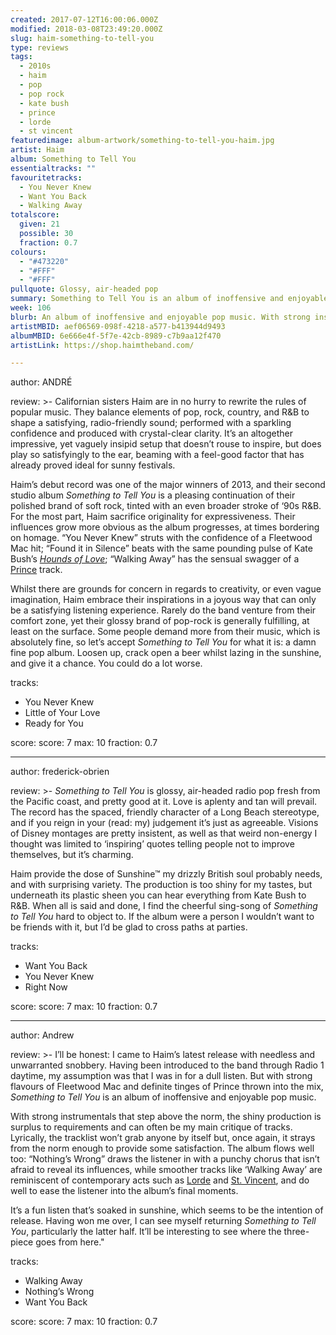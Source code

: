 ```yaml
---
created: 2017-07-12T16:00:06.000Z
modified: 2018-03-08T23:49:20.000Z
slug: haim-something-to-tell-you
type: reviews
tags:
  - 2010s
  - haim
  - pop
  - pop rock
  - kate bush
  - prince
  - lorde
  - st vincent
featuredimage: album-artwork/something-to-tell-you-haim.jpg
artist: Haim
album: Something to Tell You
essentialtracks: ""
favouritetracks:
  - You Never Knew
  - Want You Back
  - Walking Away
totalscore:
  given: 21
  possible: 30
  fraction: 0.7
colours:
  - "#473220"
  - "#FFF"
  - "#FFF"
pullquote: Glossy, air-headed pop
summary: Something to Tell You is an album of inoffensive and enjoyable pop music. With strong instrumentals that step above the norm, the shiny production is surplus to requirements and can often be my main critique of tracks.
week: 106
blurb: An album of inoffensive and enjoyable pop music. With strong instrumentals that step above the norm, the shiny production is actually surplus to requirements.
artistMBID: aef06569-098f-4218-a577-b413944d9493
albumMBID: 6e666e4f-5f7e-42cb-8989-c7b9aa12f470
artistLink: https://shop.haimtheband.com/

---
```


author: ANDRÉ

review: >-
  Californian sisters Haim are in no hurry to rewrite the rules of popular music. They balance elements of pop, rock, country, and R&B to shape a satisfying, radio-friendly sound; performed with a sparkling confidence and produced with crystal-clear clarity. It’s an altogether impressive, yet vaguely insipid setup that doesn’t rouse to inspire, but does play so satisfyingly to the ear, beaming with a feel-good factor that has already proved ideal for sunny festivals.

  Haim’s debut record was one of the major winners of 2013, and their second studio album *Something to Tell You* is a pleasing continuation of their polished brand of soft rock, tinted with an even broader stroke of ‘90s R&B. For the most part, Haim sacrifice originality for expressiveness. Their influences grow more obvious as the album progresses, at times bordering on homage. “You Never Knew” struts with the confidence of a Fleetwood Mac hit; “Found it in Silence” beats with the same pounding pulse of Kate Bush’s [*Hounds of Love*](/reviews/kate-bush-hounds-of-love/); “Walking Away” has the sensual swagger of a [Prince](/reviews/prince-purple-rain/) track.

  Whilst there are grounds for concern in regards to creativity, or even vague imagination, Haim embrace their inspirations in a joyous way that can only be a satisfying listening experience. Rarely do the band venture from their comfort zone, yet their glossy brand of pop-rock is generally fulfilling, at least on the surface. Some people demand more from their music, which is absolutely fine, so let’s accept *Something to Tell You* for what it is: a damn fine pop album. Loosen up, crack open a beer whilst lazing in the sunshine, and give it a chance. You could do a lot worse.

tracks:
  - You Never Knew
  - ­Little of Your Love
  - ­Ready for You

score:
  score: 7
  max: 10
  fraction: 0.7

---
author: frederick-obrien

review: >-
  *Something to Tell You* is glossy, air-headed radio pop fresh from the Pacific coast, and pretty good at it. Love is aplenty and tan will prevail. The record has the spaced, friendly character of a Long Beach stereotype, and if you reign in your (read: my) judgement it’s just as agreeable. Visions of Disney montages are pretty insistent, as well as that weird non-energy I thought was limited to ‘inspiring’ quotes telling people not to improve themselves, but it’s charming.

  Haim provide the dose of Sunshine™ my drizzly British soul probably needs, and with surprising variety. The production is too shiny for my tastes, but underneath its plastic sheen you can hear everything from Kate Bush to R&B. When all is said and done, I find the cheerful sing-song of *Something to Tell You* hard to object to. If the album were a person I wouldn’t want to be friends with it, but I’d be glad to cross paths at parties.

tracks:
  - Want You Back
  - ­You Never Knew
  - ­Right Now

score:
  score: 7
  max: 10
  fraction: 0.7

---
author: Andrew

review: >-
  I’ll be honest: I came to Haim’s latest release with needless and unwarranted snobbery. Having been introduced to the band through Radio 1 daytime, my assumption was that I was in for a dull listen. But with strong flavours of Fleetwood Mac and definite tinges of Prince thrown into the mix, *Something to Tell You* is an album of inoffensive and enjoyable pop music.

  With strong instrumentals that step above the norm, the shiny production is surplus to requirements and can often be my main critique of tracks. Lyrically, the tracklist won’t grab anyone by itself but, once again, it strays from the norm enough to provide some satisfaction. The album flows well too: “Nothing’s Wrong” draws the listener in with a punchy chorus that isn’t afraid to reveal its influences, while smoother tracks like ‘Walking Away’ are reminiscent of contemporary acts such as [Lorde](/listening-parties/lorde-melodrama/) and [St. Vincent](/reviews/st-vincent-st-vincent/), and do well to ease the listener into the album’s final moments.

  It’s a fun listen that’s soaked in sunshine, which seems to be the intention of release. Having won me over, I can see myself returning *Something to Tell You*, particularly the latter half. It’ll be interesting to see where the three-piece goes from here."

tracks:
  - Walking Away
  - ­Nothing’s Wrong
  - ­Want You Back

score:
  score: 7
  max: 10
  fraction: 0.7
